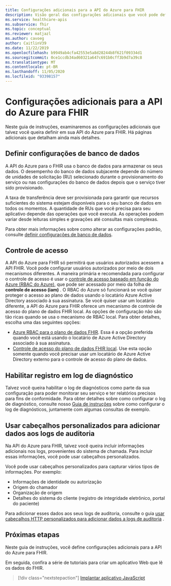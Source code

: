 ```yaml
---
title: Configurações adicionais para a API do Azure para FHIR
description: Visão geral das configurações adicionais que você pode definir para a API do Azure para FHIR
ms.service: healthcare-apis
ms.subservice: fhir
ms.topic: conceptual
ms.reviewer: matjazl
ms.author: cavoeg
author: CaitlinV39
ms.date: 11/22/2019
ms.openlocfilehash: b9949ab4cfa42553e5a8d28244b8f621f09334d1
ms.sourcegitcommit: 0ce1ccdb34ad60321a647c691b0cff3b9d7a39c8
ms.translationtype: MT
ms.contentlocale: pt-BR
ms.lasthandoff: 11/05/2020
ms.locfileid: "93398157"
---
```

# <a name="additional-settings-for-azure-api-for-fhir"></a>Configurações adicionais para a API do Azure para FHIR

Neste guia de instruções, examinaremos as configurações adicionais que talvez você queira definir em sua API do Azure para FHIR. Há páginas adicionais que detalham ainda mais detalhes.

## <a name="configure-database-settings"></a>Definir configurações de banco de dados

A API do Azure para o FHIR usa o banco de dados para armazenar os seus dados. O desempenho do banco de dados subjacente depende do número de unidades de solicitação (RU) selecionado durante o provisionamento do serviço ou nas configurações do banco de dados depois que o serviço tiver sido provisionado.

A taxa de transferência deve ser provisionada para garantir que recursos suficientes do sistema estejam disponíveis para o seu banco de dados em todos os momentos. A quantidade de RUs que você precisa para seu aplicativo depende das operações que você executa. As operações podem variar desde leituras simples e gravações até consultas mais complexas.

Para obter mais informações sobre como alterar as configurações padrão, consulte [definir configurações de banco de dados](configure-database.md).

## <a name="access-control"></a>Controle de acesso

A API do Azure para FHIR só permitirá que usuários autorizados acessem a API FHIR. Você pode configurar usuários autorizados por meio de dois mecanismos diferentes. A maneira primária e recomendada para configurar o controle de acesso é usar o [controle de acesso baseado em função do Azure (RBAC do Azure)](../role-based-access-control/index.yml), que pode ser acessado por meio da folha de **controle de acesso (iam)** . O RBAC do Azure só funcionará se você quiser proteger o acesso ao plano de dados usando o locatário Azure Active Directory associado à sua assinatura. Se você quiser usar um locatário diferente, a API do Azure para FHIR oferece um mecanismo de controle de acesso do plano de dados FHIR local. As opções de configuração não são tão ricas quando se usa o mecanismo de RBAC local. Para obter detalhes, escolha uma das seguintes opções:

* [Azure RBAC para o plano de dados FHIR](configure-azure-rbac.md). Essa é a opção preferida quando você está usando o locatário de Azure Active Directory associado à sua assinatura.
* [Controle de acesso do plano de dados FHIR local](configure-local-rbac.md). Use esta opção somente quando você precisar usar um locatário de Azure Active Directory externo para o controle de acesso do plano de dados. 

## <a name="enable-diagnostic-logging"></a>Habilitar registro em log de diagnóstico
Talvez você queira habilitar o log de diagnósticos como parte da sua configuração para poder monitorar seu serviço e ter relatórios precisos para fins de conformidade. Para obter detalhes sobre como configurar o log de diagnóstico, consulte nosso [Guia de instruções](enable-diagnostic-logging.md) sobre como configurar o log de diagnósticos, juntamente com algumas consultas de exemplo. 

## <a name="use-custom-headers-to-add-data-to-audit-logs"></a>Usar cabeçalhos personalizados para adicionar dados aos logs de auditoria
Na API do Azure para FHIR, talvez você queira incluir informações adicionais nos logs, provenientes do sistema de chamada. Para incluir essas informações, você pode usar cabeçalhos personalizados.

Você pode usar cabeçalhos personalizados para capturar vários tipos de informações. Por exemplo:

* Informações de identidade ou autorização
* Origem do chamador
* Organização de origem
* Detalhes do sistema do cliente (registro de integridade eletrônico, portal do paciente)

Para adicionar esses dados aos seus logs de auditoria, consulte o guia [usar cabeçalhos HTTP personalizados para adicionar dados a logs de auditoria](use-custom-headers.md) .

## <a name="next-steps"></a>Próximas etapas

Neste guia de instruções, você define configurações adicionais para a API do Azure para FHIR.

Em seguida, confira a série de tutoriais para criar um aplicativo Web que lê os dados do FHIR.

>[!div class="nextstepaction"]
>[Implantar aplicativo JavaScript](tutorial-web-app-fhir-server.md)